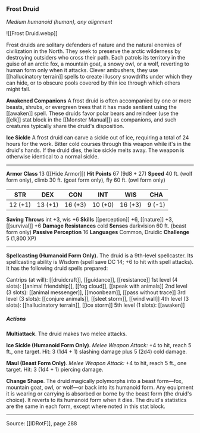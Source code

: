### Frost Druid
_Medium humanoid (human), any alignment_

![[Frost Druid.webp]]

Frost druids are solitary defenders of nature and the natural enemies of civilization in the North. They seek to preserve the arctic wilderness by destroying outsiders who cross their path. Each patrols its territory in the guise of an arctic fox, a mountain goat, a snowy owl, or a wolf, reverting to human form only when it attacks. Clever ambushers, they use [[hallucinatory terrain]] spells to create illusory snowdrifts under which they can hide, or to obscure pools covered by thin ice through which others might fall.

**Awakened Companions** A frost druid is often accompanied by one or more beasts, shrubs, or evergreen trees that it has made sentient using the [[awaken]] spell. These druids favor polar bears and reindeer (use the [[elk]] stat block in the [[Monster Manual]]) as companions, and such creatures typically share the druid's disposition.


**Ice Sickle** A frost druid can carve a sickle out of ice, requiring a total of 24 hours for the work. Bitter cold courses through this weapon while it's in the druid's hands. If the druid dies, the ice sickle melts away. The weapon is otherwise identical to a normal sickle.







---

**Armor Class** 13 ([[Hide Armor]])
**Hit Points** 67 (9d8 + 27)
**Speed** 40 ft. (wolf form only), climb 30 ft. (goat form only), fly 60 ft. (owl form only)

| STR     | DEX     | CON     | INT     | WIS     | CHA     |
|---------|---------|---------|---------|---------|---------|
| 12 (+1) | 13 (+1) | 16 (+3) | 10 (+0) | 16 (+3) | 9 (-1) |

**Saving Throws** int +3, wis +6
**Skills** [[perception]] +6, [[nature]] +3, [[survival]] +6
**Damage Resistances** cold
**Senses** darkvision 60 ft. (beast form only)
**Passive Perception** 16
**Languages** Common, Druidic
**Challenge** 5 (1,800 XP)

---

**Spellcasting (Humanoid Form Only).** The druid is a 9th-level spellcaster. Its spellcasting ability is Wisdom (spell save DC 14; +6 to hit with spell attacks). It has the following druid spells prepared:

Cantrips (at will): [[druidcraft]], [[guidance]], [[resistance]]
1st level (4 slots): [[animal friendship]], [[fog cloud]], [[speak with animals]]
2nd level (3 slots): [[animal messenger]], [[moonbeam]], [[pass without trace]]
3rd level (3 slots): [[conjure animals]], [[sleet storm]], [[wind wall]]
4th level (3 slots): [[hallucinatory terrain]], [[ice storm]]
5th level (1 slots): [[awaken]]

##### Actions
**Multiattack**. The druid makes two melee attacks.

**Ice Sickle (Humanoid Form Only)**. _Melee Weapon Attack:_ +4 to hit, reach 5 ft., one target. Hit: 3 (1d4 + 1) slashing damage plus 5 (2d4) cold damage.

**Maul (Beast Form Only)**. _Melee Weapon Attack:_ +4 to hit, reach 5 ft., one target. Hit: 3 (1d4 + 1) piercing damage.

**Change Shape**. The druid magically polymorphs into a beast form—fox, mountain goat, owl, or wolf—or back into its humanoid form. Any equipment it is wearing or carrying is absorbed or borne by the beast form (the druid's choice). It reverts to its humanoid form when it dies. The druid's statistics are the same in each form, except where noted in this stat block.


---

Source: [[IDRotF]], page 288